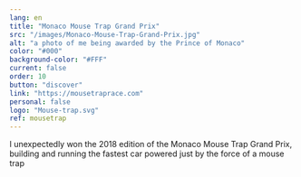 ```yaml
---
lang: en
title: "Monaco Mouse Trap Grand Prix"
src: "/images/Monaco-Mouse-Trap-Grand-Prix.jpg"
alt: "a photo of me being awarded by the Prince of Monaco"
color: "#000"
background-color: "#FFF"
current: false
order: 10
button: "discover"
link: "https://mousetraprace.com"
personal: false
logo: "Mouse-trap.svg"
ref: mousetrap
---
```

I unexpectedly won the 2018 edition of the Monaco Mouse Trap Grand Prix, building and running the fastest car powered just by the force of a mouse trap

